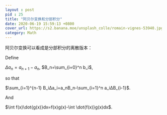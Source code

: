```yaml
---
layout : post
pid : 25
title: "阿贝尔变换和分部积分"
date: 2020-06-19 15:59:13 +0800
cover_url: https://s2.banana.moe/unsplash_colle/romain-vignes-53940.jpg
category: Math
---
```


阿贝尔变换可以看成是分部积分的离散版本：

Define   

$Δa_n=a_{n+1}-a_n$, $B_n=\sum_{i=0}^n b_i$, 

so that

$\sum_{i=1}^{n-1} B_iΔa_i=a_nB_n-\sum_{i=1}^n a_iΔB_{i-1}$.

And

$\int f(x)\dot{g(x)}dx=f(x)g(x)-\int \dot{f(x)}g(x)dx$.



